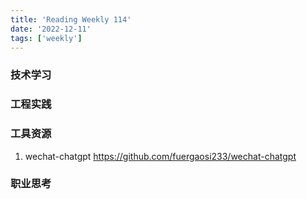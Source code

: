 ```yaml
---
title: 'Reading Weekly 114'
date: '2022-12-11'
tags: ['weekly']
---
```


### 技术学习

### 工程实践

### 工具资源

1. wechat-chatgpt https://github.com/fuergaosi233/wechat-chatgpt

### 职业思考
